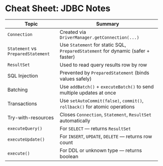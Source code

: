 # Cheat Sheet: JDBC Notes

| Topic                              | Summary                                                                          |
| ---------------------------------- | -------------------------------------------------------------------------------- |
| `Connection`                       | Created via `DriverManager.getConnection(...)`                                   |
| `Statement` vs `PreparedStatement` | Use `Statement` for static SQL, `PreparedStatement` for dynamic (safer + faster) |
| `ResultSet`                        | Used to read query results row by row                                            |
| SQL Injection                      | Prevented by `PreparedStatement` (binds values safely)                           |
| Batching                           | Use `addBatch()` + `executeBatch()` to send multiple updates at once             |
| Transactions                       | Use `setAutoCommit(false)`, `commit()`, `rollback()` for atomic operations       |
| Try-with-resources                 | Closes `Connection`, `Statement`, `ResultSet` automatically                      |
| `executeQuery()`                   | For `SELECT` — returns `ResultSet`                                               |
| `executeUpdate()`                  | For `INSERT`, `UPDATE`, `DELETE` — returns row count                             |
| `execute()`                        | For DDL or unknown type — returns boolean                                        |
